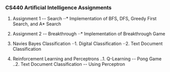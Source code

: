 ### CS440 Artificial Intelligence Assignments
1. Assignment 1 -- Search
⋅⋅* Implementation of BFS, DFS, Greedy First Search, and A* Search

2. Assignment 2 -- Breakthrough
⋅⋅* Implementation of Breakthrough Game

3. Navies Bayes Classification
⋅⋅1. Digital Classification
⋅⋅2. Text Document Classification

4. Reinforcement Learning and Perceptrons
..1. Q-Learning -- Pong Game
..2. Text Document Classification -- Using Perceptron

